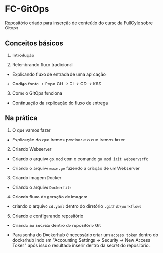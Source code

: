# FC-GitOps

Repositório criado para inserção de conteúdo do curso da FullCyle sobre Gitops

## Conceitos básicos

1. Introdução

2. Relembrando fluxo tradicional

 - Explicando fluxo de entrada de uma aplicação

 - Codigo fonte -> Repo GH -> CI -> CD -> K8S

3. Como o GitOps funciona

 - Continuação da explicação do fluxo de entrega

## Na prática

1. O que vamos fazer

 - Explicação do que iremos precisar e o que iremos fazer

2. Criando Webserver

 - Criando o arquivo `go.mod` com o comando `go mod init webserverfc`

 - Criando o arquivo `main.go` fazendo a criação de um Webserver

3. Criando imagem Docker

 - Criando o arquivo `Dockerfile`

4. Criando fluxo de geração de imagem

 - criando o arquivo `cd.yaml` dentro do diretório `.github\workflows`

5. Criando e configurando repositório

 - Criando as secrets dentro do repositório Git

 - Para senha do Dockerhub é necessário criar um `access token` dentro do dockerhub indo em "Accounting Settings -> Security -> New Access Token" após isso o resultado inserir dentro da secret do repositório.
